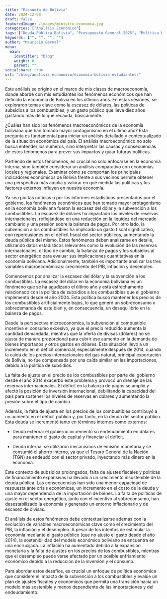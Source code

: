 ```yaml
---
title: "Economía de Bolivia"
date: 2024-12-08
draft: false
featuredImage: /images/ministro_economia.jpg
categories: ["Análisis Económico"]
tags: ["Deuda Pública Bolivia", "Presupuesto General 2025", "Política Económica" ]
keywords: ["", "", "", ""]
author: "Mauricio Bernal"
menu:
  main:
    identifier: "blog"
    weight: 0 
    parent: ""
socialshare: true
url: "/blog/analisis-economico/economia-bolivia-estudiantes/"
---
```


Este análisis se originó en el marco de mis clases de macroeconomía, donde abordé con mis estudiantes los fenómenos económicos que han definido la economía de Bolivia en los últimos años. En estas sesiones, se exploraron temas clave como la escasez de dólares, las políticas de subsidios a los combustibles, y un gasto público que lleva diez años gastando más de lo que recauda, básicamente.

¿Cuáles han sido los fenómenos macroeconómicos de la economía boliviana que han tomado mayor protagonismo en el último año? Esta pregunta es fundamental para iniciar un análisis detallado y contextualizado de la situación económica del país. El análisis macroeconómico no solo busca entender los números, sino interpretar las causas y consecuencias de estos fenómenos para prever sus impactos y guiar futuras políticas.

Partiendo de estos fenómenos, es crucial no solo enfocarse en la economía interna, sino también considerar un análisis comparativo con economías locales y regionales. Examinar cómo se comportan los principales indicadores económicos de Bolivia frente a sus vecinos permite obtener una perspectiva más amplia y valorar en qué medida las políticas y los factores externos influyen en nuestra economía. 

Ya sea por las noticias o por los informes estadísticos presentados por el gobierno, los fenómenos económicos que han tomado mayor protagonismo en la economía boliviana fueron la escasez del dólar y la subvención a los combustibles. La escasez de dólares ha impactado los niveles de reservas internacionales, reflejándose en una reducción en la liquidez del mercado cambiario y una presión sobre la balanza de pagos. Por otro lado, la subvención a los combustibles ha implicado un gasto fiscal significativo, con repercusiones en el déficit fiscal del sector públicos, aumentando la deuda pública del mismo. Estos fenómenos deben analizarse en detalle, utilizando datos estadísticos relevantes como la evolución de las reservas internacionales, el tipo de cambio, la balanza de pagos y los subsidios al sector energético para evaluar sus implicaciones cuantitativas en la economía boliviana. Adicionalmente, también es importante analizar las tres variables macroeconómicas: crecimiento del PIB, inflación y desempleo.

Comencemos por analizar la escasez del dólar y la subvención a los combustibles. La escasez del dólar en la economía boliviana es un fenómeno que se ha agudizado el último año y está estrechamente relacionado con la política de subsidios a los combustibles que el gobierno implementó desde el año 2004. Esta política buscó mantener los precios de los combustibles artificialmente bajos, lo que generó un sobreconsumo o sobredemanda de este bien y, en consecuencia, un desequilibrio en la balanza de pagos.

Desde la perspectiva microeconómica, la subvención al combustible incentiva el consumo excesivo, ya que el precio reducido aumenta la cantidad demandada, mientras que la oferta de divisas (dólares) no se ajusta de manera proporcional para cubrir ese aumento en la demanda de bienes importados y otros gastos en dólares. Esta situación llevó a un incremento en el déficit comercial, especialmente después de 2014, cuando la caída de los precios internacionales del gas natural, principal exportación de Bolivia, no fue compensada por una caída similar en las importaciones, debido a la política de subsidios.

La falta de ajuste en el precio de los combustibles por parte del gobierno desde el año 2014 exacerbó este problema y provocó un drenaje de las reservas internacionales. El déficit en la balanza de pagos se amplió y afectó la posición de inversión internacional, debilitando la capacidad del país para sostener los niveles de reservas en dólares y aumentando la presión sobre el tipo de cambio.

Además, la falta de ajuste en los precios de los combustibles contribuyó a un aumento en el déficit público y, por tanto, en la deuda del sector público. Esta deuda se incrementó tanto en términos internos como externos:

- Deuda externa: el gobierno incrementó su endeudamiento en dólares para mantener el gasto de capital y financiar el déficit.

- Deuda interna: se utilizaron mecanismos de emisión monetaria y se consumió el ahorro interno, ya que el Tesoro General de la Nación (TGN) se endeudó con el sector privado, inyectando más dinero en la economía.

Este contexto de subsidios prolongados, falta de ajustes fiscales y políticas de financiamiento expansivas ha llevado a un crecimiento insostenible de la deuda pública. Las consecuencias han sido una menor capacidad de respuesta ante crisis económicas, un incremento en el costo de la deuda y una mayor dependencia de la importación de bienes. La falta de políticas de ajuste en el sector energético, junto con el incentivo al sobreconsumo, han desestabilizado la economía y generado un entorno inflacionario y de escasez de divisas.

El análisis de estos fenómenos debe contextualizarse además con la evolución de variables macroeconómicas clave como el crecimiento del PIB, la inflación y el desempleo. A pesar de los intentos de estimular la economía mediante el gasto público (que no ajusto el gasto desde el año 2014), la sostenibilidad del modelo económico boliviano se encuentra en una encrucijada. La inflación ha aumentado debido a la expansión monetaria y la falta de ajustes en los precios de los combustibles, mientras que el desempleo puede verse afectado por un posible enfriamiento económico debido a la reducción de la inversión y el consumo.

Para abordar estos desafíos, es crucial un enfoque de política económica que considere el impacto de la subvención a los combustibles y evalúe un plan de ajustes fiscales y económicos que permita una transición hacia un modelo más sostenible y menos dependiente de las importaciones y del endeudamiento.
